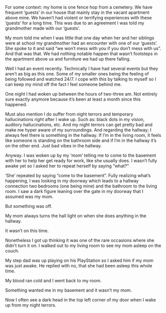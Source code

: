 For some context: my home is one fence hop from a cemetery. We have frequent ‘guests’ in our house that mainly stay in the vacant apartment above mine. We haven’t had violent or terrifying experiences with these ‘guests’ for a long time. This was due to an agreement I was told my grandmother made with our ‘guests’. 


My mom told me when I was little that one day when her and her siblings were at school my grandmother had an encounter with one of our ‘guests’. She spoke to it and said “we won’t mess with you if you don’t mess with us”. And that was that. We had nothing notable happen that wasn’t footsteps in the apartment above us and furniture we had up there falling. 


Well I had an event recently. Technically I have had several events but they aren’t as big as this one. Some of my smaller ones being the feeling of being followed and watched 24/7. I cope with this by talking to myself so I can keep my mind off the fact I feel someone behind me. 


One night I had woken up between the hours of two-three am. Not entirely sure exactly anymore because it’s been at least a month since this happened. 


Must also mention I do suffer from night terrors and temporary hallucinations right after I wake up. Such as: black dots in my vision, auditory hallucinations, etc. And my night terrors can get pretty bad and make me hyper aware of my surroundings. And regarding the hallway; I always feel there is something in the hallway. If I’m in the living room, it feels like someone is standing on the bathroom side and if I’m in the hallway it’s on the other end. Just bad vibes in the hallway. 


Anyway. I was woken up by my ‘mom’ telling me to come to the basement with her to help her get ready for work, like she usually does. I wasn’t fully awake yet so I asked her to repeat herself by saying “what?” 


‘She’ repeated by saying “come to the basement”. Fully realizing what’s happening, I was looking in my doorway which leads to a hallway connection two bedrooms (one being mine) and the bathroom to the living room. I saw a dark figure leaning over the gate in my doorway that I assumed was my mom. 


But something was off. 


My mom always turns the hall light on when she does anything in the hallway. 


It wasn’t on this time. 


Nonetheless I got up thinking it was one of the rare occasions where she didn’t turn it on. I walked out to my living room to see my mom asleep on the couch. 


My step dad was up playing on his PlayStation so I asked him if my mom was just awake. He replied with no, that she had been asleep this whole time. 


My blood ran cold and I went back to my room. 


Something wanted me in my basement and it wasn’t my mom. 


Now I often see a dark head in the top left corner of my door when I wake up from my night terrors.